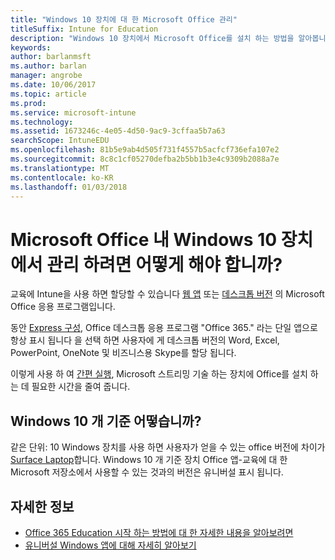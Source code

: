 ```yaml
---
title: "Windows 10 장치에 대 한 Microsoft Office 관리"
titleSuffix: Intune for Education
description: "Windows 10 장치에서 Microsoft Office를 설치 하는 방법을 알아봅니다."
keywords: 
author: barlanmsft
ms.author: barlan
manager: angrobe
ms.date: 10/06/2017
ms.topic: article
ms.prod: 
ms.service: microsoft-intune
ms.technology: 
ms.assetid: 1673246c-4e05-4d50-9ac9-3cffaa5b7a63
searchScope: IntuneEDU
ms.openlocfilehash: 81b5e9ab4d505f731f4557b5acfcf736efa107e2
ms.sourcegitcommit: 8c8c1cf05270defba2b5bb1b3e4c9309b2088a7e
ms.translationtype: MT
ms.contentlocale: ko-KR
ms.lasthandoff: 01/03/2018
---
```

# <a name="how-do-i-manage-microsoft-office-on-my-windows-10-devices"></a>Microsoft Office 내 Windows 10 장치에서 관리 하려면 어떻게 해야 합니까?

교육에 Intune을 사용 하면 할당할 수 있습니다 [웹 앱](how-to-add-apps.md#add-web-apps) 또는 [데스크톱 버전](how-to-add-apps.md#add-desktop-apps) 의 Microsoft Office 응용 프로그램입니다.

동안 [Express 구성](what-is-express-configuration.md), Office 데스크톱 응용 프로그램 "Office 365." 라는 단일 앱으로 항상 표시 됩니다 을 선택 하면 사용자에 게 데스크톱 버전의 Word, Excel, PowerPoint, OneNote 및 비즈니스용 Skype를 할당 됩니다.

이렇게 사용 하 여 [간편 실행](https://technet.microsoft.com/library/jj219427.aspx), Microsoft 스트리밍 기술 하는 장치에 Office를 설치 하는 데 필요한 시간을 줄여 줍니다. 

## <a name="what-about-windows-10s"></a>Windows 10 개 기준 어떻습니까? 

같은 단위: 10 Windows 장치를 사용 하면 사용자가 얻을 수 있는 office 버전에 차이가 [Surface Laptop](https://www.microsoft.com/surface/devices/surface-laptop/overview)합니다. Windows 10 개 기준 장치 Office 앱-교육에 대 한 Microsoft 저장소에서 사용할 수 있는 것과의 버전은 유니버설 표시 됩니다. 

## <a name="find-out-more"></a>자세한 정보

- [Office 365 Education 시작 하는 방법에 대 한 자세한 내용을 알아보려면](https://support.office.com/article/Get-started-with-Office-365-Education-AB02ABE5-A1EE-458C-B749-5B44416CCF14)
- [유니버설 Windows 앱에 대해 자세히 알아보기](https://docs.microsoft.com/windows/uwp/get-started/whats-a-uwp)

